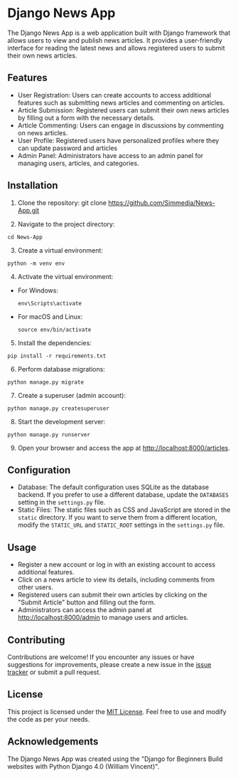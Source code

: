 # Django News App

The Django News App is a web application built with Django framework that allows users to view and publish news articles. It provides a user-friendly interface for reading the latest news and allows registered users to submit their own news articles.

## Features
- User Registration: Users can create accounts to access additional features such as submitting news articles and commenting on articles.
- Article Submission: Registered users can submit their own news articles by filling out a form with the necessary details.
- Article Commenting: Users can engage in discussions by commenting on news articles.
- User Profile: Registered users have personalized profiles where they can update password and articles
- Admin Panel: Administrators have access to an admin panel for managing users, articles, and categories.

## Installation
1. Clone the repository:
git clone https://github.com/Simmedia/News-App.git

2. Navigate to the project directory:
  ```
cd News-App
  ```
3. Create a virtual environment:
  ```
python -m venv env
  ```
4. Activate the virtual environment:

- For Windows:
  ```
  env\Scripts\activate
  ```
- For macOS and Linux:
  ```
  source env/bin/activate
  ```
5. Install the dependencies:
  ```
pip install -r requirements.txt
  ```
 
6. Perform database migrations:
  ```
python manage.py migrate
  ```

7. Create a superuser (admin account):
  ```
python manage.py createsuperuser
  ```
8. Start the development server:
  ```
python manage.py runserver
  ```
  

9. Open your browser and access the app at [http://localhost:8000/articles](http://localhost:8000/articles).

## Configuration

- Database: The default configuration uses SQLite as the database backend. If you prefer to use a different database, update the `DATABASES` setting in the `settings.py` file.
- Static Files: The static files such as CSS and JavaScript are stored in the `static` directory. If you want to serve them from a different location, modify the `STATIC_URL` and `STATIC_ROOT` settings in the `settings.py` file.

## Usage
- Register a new account or log in with an existing account to access additional features.
- Click on a news article to view its details, including comments from other users.
- Registered users can submit their own articles by clicking on the "Submit Article" button and filling out the form.
- Administrators can access the admin panel at [http://localhost:8000/admin](http://localhost:8000/admin) to manage users and articles.

## Contributing
Contributions are welcome! If you encounter any issues or have suggestions for improvements, please create a new issue in the [issue tracker](https://github.com/Simmedia/News-App/issues) or submit a pull request.

## License

This project is licensed under the [MIT License](LICENSE). Feel free to use and modify the code as per your needs.

## Acknowledgements

The Django News App was created using the "Django for Beginners Build websites with Python  Django 4.0 (William Vincent)".